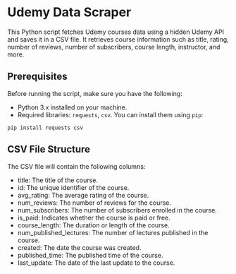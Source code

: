 <h1>Udemy Data Scraper</h1>
<p>This Python script fetches Udemy courses data using a hidden Udemy API and saves it in a CSV file. It retrieves course information such as title, rating, number of reviews, number of subscribers, course length, instructor, and more.</p>

<h2>Prerequisites</h2>
<p>Before running the script, make sure you have the following:</p>
<ul>
<li>Python 3.x installed on your machine.</li>
<li>Required libraries: <code>requests</code>, <code>csv</code>. You can install them using <code>pip</code>:</li>
</ul>
<pre><code>pip install requests csv</code></pre>

<h2>CSV File Structure</h2>
<p>The CSV file will contain the following columns:</p>
<ul>
<li>title: The title of the course.</li>
<li>id: The unique identifier of the course.</li>
<li>avg_rating: The average rating of the course.</li>
<li>num_reviews: The number of reviews for the course.</li>
<li>num_subscribers: The number of subscribers enrolled in the course.</li>
<li>is_paid: Indicates whether the course is paid or free.</li>
<li>course_length: The duration or length of the course.</li>
<li>num_published_lectures: The number of lectures published in the course.</li>
<li>created: The date the course was created.</li>
<li>published_time: The published time of the course.</li>
<li>last_update: The date of the last update to the course.</li>
</ul>
